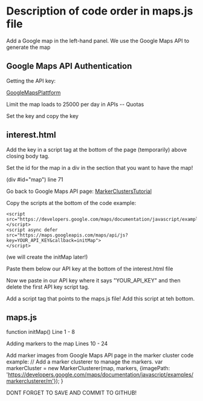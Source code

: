 # Description of code order in maps.js file

Add a Google map in the left-hand panel. We use the Google Maps API to generate the map

## Google Maps API Authentication

Getting the API key:

[GoogleMapsPlattform](https://developers.google.com/maps/documentation/javascript/get-api-key)

Limit the map loads to 25000 per day in APIs -- Quotas

Set the key and copy the key

## interest.html

Add the key in a script tag at the bottom of the page (temporarily) above closing body tag.

Set the id for the map in a div in the section that you want to have the map!

(div #id="map")
line 71

Go back to Google Maps API page:
[MarkerClustersTutorial](https://developers.google.com/maps/documentation/javascript/marker-clustering)

Copy the scripts at the bottom of the code example:

    <script src="https://developers.google.com/maps/documentation/javascript/examples/markerclusterer/markerclusterer.js">
    </script>
    <script async defer
    src="https://maps.googleapis.com/maps/api/js?key=YOUR_API_KEY&callback=initMap">
    </script>

(we will create the initMap later!)

Paste them below our API key at the bottom of the interest.html file

Now we paste in our API key where it says "YOUR_API_KEY" and then delete the first API key script tag.

Add a script tag that points to the maps.js file! Add this script at teh bottom.

## maps.js

function initMap()
Line 1 - 8

Adding markers to the map
Lines 10 - 24

Add marker images from Google Maps API page in the marker cluster code example:
    // Add a marker clusterer to manage the markers.
        var markerCluster = new MarkerClusterer(map, markers,
            {imagePath: 'https://developers.google.com/maps/documentation/javascript/examples/markerclusterer/m'});
      }

DONT FORGET TO SAVE AND COMMIT TO GITHUB!
